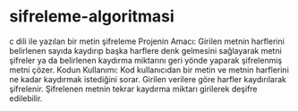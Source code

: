 # sifreleme-algoritmasi
c dili ile yazılan bir metin şifreleme
Projenin Amacı: Girilen metnin harflerini belirlenen sayıda kaydırıp başka harflere denk gelmesini sağlayarak metni şifreler ya da belirlenen kaydırma miktarını geri yönde yaparak
şifrelenmiş metni çözer.
Kodun Kullanımı: Kod kullanıcıdan bir metin ve metnin harflerini ne kadar kaydırmak istediğini sorar. Girilen verilere göre harfler kaydırılarak şifrelenir. Şifrelenen metnin tekrar
kaydırma miktarı girilerek deşifre edilebilir.
